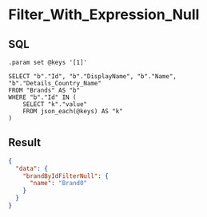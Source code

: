 # Filter_With_Expression_Null

## SQL

```text
.param set @keys '[1]'

SELECT "b"."Id", "b"."DisplayName", "b"."Name", "b"."Details_Country_Name"
FROM "Brands" AS "b"
WHERE "b"."Id" IN (
    SELECT "k"."value"
    FROM json_each(@keys) AS "k"
)
```

## Result

```json
{
  "data": {
    "brandByIdFilterNull": {
      "name": "Brand0"
    }
  }
}
```

